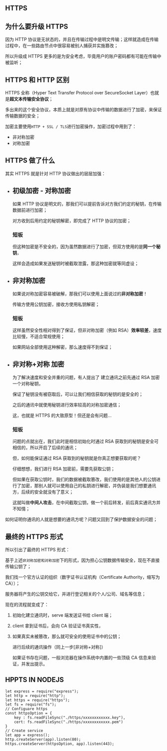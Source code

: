 ## HTTPS

## 为什么要升级 HTTPS

因为 HTTP 协议是无状态的，并且在传输过程中是明文传输；这样就造成在传输过程中，在一些路由节点中很容易被别人捕获并实施篡改；

所以升级成 HTTPS 更多的是为安全考虑，毕竟用户的账户密码都有可能在传输中被监听；

## HTTPS 和 HTTP 区别

HTTPS 全称（Hyper Text Transfer Protocol over SecureSocket Layer）也就是**超文本传输安全协议**；

多出来的这个安全协议，本质上就是对原有协议中传输的数据进行了加密，来保证传输数据的安全；

加密主要使用`HTTP + SSL / TLS`进行加密操作，加密过程中用到了：

- 非对称加密
- 对称加密

## HTTPS 做了什么

其实 HTTPS 就是针对 HTTP 协议做出的层层加强：

- ## 初级加密 - 对称加密

  如果 HTTP 协议是明文的，那我们可以提前告诉对方我们约定的秘钥，在传输数据前进行加密；

  对方收到后用约定的秘钥解密，即完成了 HTTP 协议的加密；

  ### 短板

  但这种加密是不安全的，因为虽然数据进行了加密，但双方使用的是**同一个秘钥**，

  这样会造成如果发送秘钥时被截取泄露，那这种加密就等同虚设；

- ## 非对称加密

  如果说对称加密容易被破解，那我们可以使用上面说过的**非对称加密**！

  传输方使用公钥加密，接收方使用私钥解密；

  ### 短板

  这样虽然安全性相对得到了保证，但非对称加密（例如 RSA）**效率较差**，速度比较慢，不适合常规使用；

  如果网站全部使用这种解密，那么速度得不到保证；

- ## 非对称+对称 加密

  为了解决速度和安全并重的问题，有人提出了 建立通讯之前先通过 RSA 加密一个对称秘钥，

  保证了秘钥没有被窃取后，可以让我们相信获取的秘钥的是安全的；

  之后的通讯中就使用秘钥进行效率较高的对称加密通信；

  这，也就是 HTTPS 的大致原型！但还是会有问题...

  ### 短板

  问题的点就出在，我们此时是相信初始化时通过 RSA 获取到的秘钥是安全可相信的，所以开启了后续的通讯；

  但，如何能保证通过 RSA 获取到的秘钥就是你真正想要获取的呢？

  仔细想想，我们进行 RSA 加密前，需要先获取公钥；

  但如果在获取公钥时，我们的数据被截取篡改，我们使用的是其他人的公钥进行了加密，那别人就可以使用自己的私钥进行解密，并伪装是我们想要通讯方，后续的安全就没有了意义；

  这就叫做**中间人攻击**，在中间截取公钥，做一个前后转发，前后真实通讯方并不知情；

如何证明你通讯的人就是想要的通讯方呢？问题又回到了保护数据安全的问题；

## 最终的 HTTPS 形式

所以引出了最终的 HTTPS 形式：

基于上述`非对称加密和对称加密`下的形式，因为担心公钥数据传输安全，现在不直接传输公钥了；

我们找一个官方认证的组织（数字证书认证机构（Certificate Authority，缩写为 CA））；

服务器将产生的公钥交给它，并进行登记相关的个人/公司、域名等信息；

现在的流程就变成了：

1. 初始化建立通讯时，serve 端发送证书给 client 端；

2. client 拿到证书后，会向 CA 验证证书真实性，

3. 如果真实未被篡改，那么就可安全的使用证书中的公钥；

   进行后续的通讯操作（同上一步[非对称+对称]）

   如果证书存在问题，一般浏览器在操作系统中内置的一些顶级 CA 信息来验证，并发出提示。

## HPPTS IN NODEJS

```
let express = require("express");
let http = require("http");
let https = require("https");
let fs = require("fs");
// Configuare https
const httpsOption = {
    key : fs.readFileSync("./https/xxxxxxxxxxxx.key"),
    cert: fs.readFileSync("./https/xxxxxxxxxxxx.pem")
}
// Create service
let app = express();
http.createServer(app).listen(80);
https.createServer(httpsOption, app).listen(443);
```
